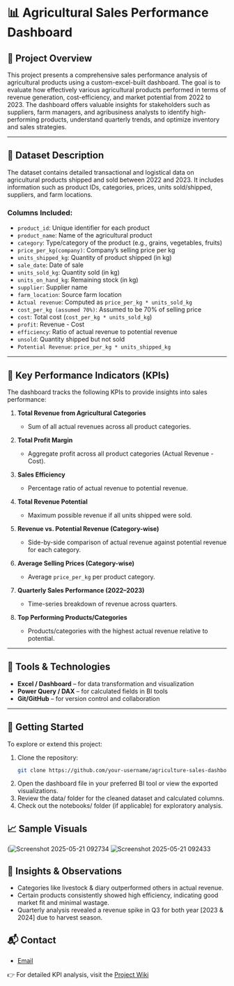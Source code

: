 # 📊 Agricultural Sales Performance Dashboard

## 🌾 Project Overview

This project presents a comprehensive sales performance analysis of agricultural products using a custom-excel-built dashboard. 
The goal is to evaluate how effectively various agricultural products performed in terms of revenue generation, cost-efficiency, and market potential from 2022 to 2023. 
The dashboard offers valuable insights for stakeholders such as suppliers, farm managers, and agribusiness analysts to identify high-performing products, 
understand quarterly trends, and optimize inventory and sales strategies.

---

## 📁 Dataset Description

The dataset contains detailed transactional and logistical data on agricultural products shipped and sold between 2022 and 2023. 
It includes information such as product IDs, categories, prices, units sold/shipped, suppliers, and farm locations.

### Columns Included:

- `product_id`: Unique identifier for each product  
- `product_name`: Name of the agricultural product  
- `category`: Type/category of the product (e.g., grains, vegetables, fruits)  
- `price_per_kg(company)`: Company’s selling price per kg  
- `units_shipped_kg`: Quantity of product shipped (in kg)  
- `sale_date`: Date of sale  
- `units_sold_kg`: Quantity sold (in kg)  
- `units_on_hand_kg`: Remaining stock (in kg)  
- `supplier`: Supplier name  
- `farm_location`: Source farm location  
- `Actual revenue`: Computed as `price_per_kg * units_sold_kg`  
- `cost_per_kg (assumed 70%)`: Assumed to be 70% of selling price  
- `cost`: Total cost (`cost_per_kg * units_sold_kg`)  
- `profit`: Revenue - Cost  
- `efficiency`: Ratio of actual revenue to potential revenue  
- `unsold`: Quantity shipped but not sold  
- `Potential Revenue`: `price_per_kg * units_shipped_kg`  

---

## 📌 Key Performance Indicators (KPIs)

The dashboard tracks the following KPIs to provide insights into sales performance:

1. **Total Revenue from Agricultural Categories**  
   - Sum of all actual revenues across all product categories.

2. **Total Profit Margin**  
   - Aggregate profit across all product categories (Actual Revenue - Cost).

3. **Sales Efficiency**  
   - Percentage ratio of actual revenue to potential revenue.

4. **Total Revenue Potential**  
   - Maximum possible revenue if all units shipped were sold.

5. **Revenue vs. Potential Revenue (Category-wise)**  
   - Side-by-side comparison of actual revenue against potential revenue for each category.

6. **Average Selling Prices (Category-wise)**  
   - Average `price_per_kg` per product category.

7. **Quarterly Sales Performance (2022–2023)**  
   - Time-series breakdown of revenue across quarters.

8. **Top Performing Products/Categories**  
   - Products/categories with the highest actual revenue relative to potential.

---

## 🧰 Tools & Technologies

- **Excel / Dashboard** – for data transformation and visualization  
- **Power Query / DAX** – for calculated fields in BI tools  
- **Git/GitHub** – for version control and collaboration  

---

## 🚀 Getting Started
To explore or extend this project:
1. Clone the repository:
   ```bash
   git clone https://github.com/your-username/agriculture-sales-dashboard.git
2. Open the dashboard file in your preferred BI tool or view the exported visualizations.
3. Review the data/ folder for the cleaned dataset and calculated columns.
4. Check out the notebooks/ folder (if applicable) for exploratory analysis.

## 📈 Sample Visuals
(![Screenshot 2025-05-21 092734](https://github.com/user-attachments/assets/e6709f9b-f0e4-4e3f-a969-6fd92d3cab89)
![Screenshot 2025-05-21 092433](https://github.com/user-attachments/assets/65350859-e839-4dcb-bb12-b62eb665f08f)

## 🧠 Insights & Observations
- Categories like livestock & diary outperformed others in actual revenue.
- Certain products consistently showed high efficiency, indicating good market fit and minimal wastage.
- Quarterly analysis revealed a revenue spike in Q3 for both year [2023 & 2024] due to harvest season.

## 📬 Contact
- [Email](adewaleabdulmuiz75@gmail.com)

👉 For detailed KPI analysis, visit the [Project Wiki](https://github.com/DevMuzee/Agricultural_revenue_performance/wiki)
